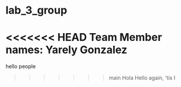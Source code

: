 # lab_3_group
<<<<<<< HEAD
Team Member names:
Yarely Gonzalez
=======
hello people
>>>>>>> main
 Hola
Hello again, 'tis I
 
